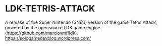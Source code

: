 # LDK-TETRIS-ATTACK
A remake of the Super Nintendo (SNES) version of the game Tetris Attack, powered by the opensource LDK game engine (https://github.com/marciovmf/ldk). https://sologamedevblog.wordpress.com/

